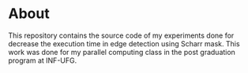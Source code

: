 # About
This repository contains the source code of my experiments done for decrease the execution time in edge detection using Scharr mask. This work was done for my parallel computing class in the post graduation program at INF-UFG.
